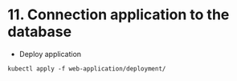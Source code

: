 # 11. Connection application to the database

* Deploy application
```
kubectl apply -f web-application/deployment/
```
